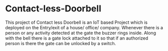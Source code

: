 # Contact-less-Doorbell
This project of Contact less Doorbell is an IoT based Project which is deployed on the Entry/exit of a house/ office/ company. Whenever there is a person or any activity detected at the gate the buzzer rings inside. Along with the bell there is a gate lock attached to it so that if an authorized person is there the gate can be unlocked by a switch.
